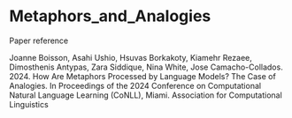 # Metaphors_and_Analogies


Paper reference

Joanne Boisson, Asahi Ushio, Hsuvas Borkakoty, Kiamehr Rezaee, Dimosthenis Antypas, Zara Siddique, Nina White, Jose Camacho-Collados. 2024. How Are Metaphors Processed by Language Models? The Case of Analogies. In Proceedings of the 2024 Conference on Computational Natural Language Learning (CoNLL), Miami. Association for Computational Linguistics
